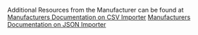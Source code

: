Additional Resources from the Manufacturer can be found at  
[Manufacturers Documentation on CSV Importer](https://docs.easydb.de/en/tools/csvimport/)
[Manufacturers Documentation on JSON Importer](https://docs.easydb.de/en/tools/jsonimport/)
